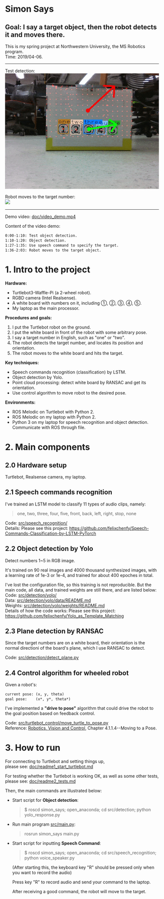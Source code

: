 
# Simon Says
## Goal: I say a target object, then the robot detects it and moves there.

This is my spring project at Northwestern University, the MS Robotics program.  
Time: 2019/04-06.



--------------------

Test detection:  
![](doc/test_detection.gif)

Robot moves to the target number:  
![](doc/car_moves_to_target.gif)

--------------------

Demo video: [doc/video_demo.mp4](doc/video_demo.mp4)

Content of the video demo:
``` 
0:00-1:10: Test object detection.
1:10-1:20: Object detection.
1:27-1:35: Use speech command to specify the target.
1:36-2:03: Robot moves to the target object.
```

# 1. Intro to the project


**Hardware:**  
* Turtlebot3-Waffle-Pi (a 2-wheel robot).  
* RGBD camera (Intel Realsense).  
* A white board with numbers on it, including ①, ②, ③, ④, ⑤.  
* My laptop as the main processor.  

**Procedures and goals:** 
1. I put the Turtlebot robot on the ground.
2. I put the white board in front of the robot with some arbitrary pose.
3. I say a target number in English, such as "one" or "two". 
4. The robot detects the target number, and locates its position and orientation.
5. The robot moves to the white board and hits the target.

**Key techniques:**    
* Speech commands recognition (classification) by LSTM.
* Object detection by Yolo.
* Point cloud processing: detect white board by RANSAC and get its orientation.
* Use control algorithm to move robot to the desired pose.

**Environments:**
* ROS Melodic on Turtlebot with Python 2.
* ROS Melodic on my laptop with Python 2.
* Python 3 on my laptop for speech recognition and object detection. Communicate with ROS through file.

# 2. Main components

## 2.0 Hardware setup
Turtlebot, Realsense camera, my laptop.

## 2.1 Speech commands recognition
I've trained an LSTM model to classify 11 types of audio clips, namely: 
> one, two, three, four, five, front, back, left, right, stop, none

Code: [src/speech_recognition/](src/speech_recognition/)  
Details: Please see this project:
https://github.com/felixchenfy/Speech-Commands-Classification-by-LSTM-PyTorch 

## 2.2 Object detection by Yolo
Detect numbers 1~5 in RGB image.

It's trained on 90 real images and 4000 thousand synthesized images, with a learning rate of 1e-3 or 1e-4, and trained for about 400 epoches in total. 

I've lost the configuration file, so this training is not reproducible. But the main code, all data, and trained weights are still there, and are listed below:  
Code: [src/detection/yolo/](src/detection/yolo/)  
Data: [src/detection/yolo/data/README.md](src/detection/yolo/data/README.md)    
Weights: [src/detection/yolo/weights/README.md](src/detection/yolo/weights/README.md)   
Details of how the code works: Please see this project: https://github.com/felixchenfy/Yolo_as_Template_Matching

## 2.3 Plane detection by RANSAC
Since the target numbers are on a white board, their orientation is the normal directioni of the board's plane, which I use RANSAC to detect.

Code: [src/detection/detect_plane.py](src/detection/detect_plane.py)

## 2.4 Control algorithm for wheeled robot

Given a robot's:  
```
current pose: (x, y, theta)  
goal pose:    (x*, y*, theta*)
```
I've implemented a **"drive to pose"** algorithm that could drive the robot to the goal position based on feedback control.

Code: [src/turtlebot_control/move_turtle_to_pose.py](src/turtlebot_control/move_turtle_to_pose.py)  
Reference: [Robotics, Vision and Control](https://link.springer.com/book/10.1007/978-3-642-20144-8), Chapter 4.1.1.4--Moving to a Pose.

# 3. How to run

For connecting to Turtlebot and setting things up,  
please see:  [doc/readme1_start_turtlebot.md](doc/readme1_start_turtlebot.md)

For testing whether the Turtlebot is working OK, as well as some other tests,  
please see:
[doc/readme2_tests.md](doc/readme2_tests.md)

Then, the main commands are illustrated below:

* Start script for **Object detection**:  
    > $ roscd simon_says; open_anaconda; cd src/detection; python yolo_response.py

* Run main program [src/main.py](src/main.py):
    > rosrun simon_says main.py 

* Start script for inputting **Speech Command**:   
    > $ roscd simon_says; open_anaconda; cd src/speech_recognition; python voice_speaker.py  

    (After starting this, the keyboard key "R" should be pressed only when you want to record the audio)

    Press key "R" to record audio and send your command to the laptop.

    After receiving a good command, the robot will move to the target.
